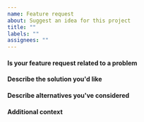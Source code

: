 ```yaml
---
name: Feature request
about: Suggest an idea for this project
title: ""
labels: ""
assignees: ""
---
```


#### Is your feature request related to a problem

<!-- A clear and concise description of what the problem and why you think this feature would help. -->

#### Describe the solution you'd like

<!-- A clear and concise description of what you want to happen. -->

#### Describe alternatives you've considered

<!-- A clear and concise description of any alternative solutions or features you've considered. -->

#### Additional context

<!-- Add any other context or screenshots about the feature request here. -->
